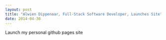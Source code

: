```yaml
---
layout: post
title: "Alwien Dippenaar, Full-Stack Software Developer, Launches Site"
date: 2014-04-30
---
```


Launch my personal github pages site
